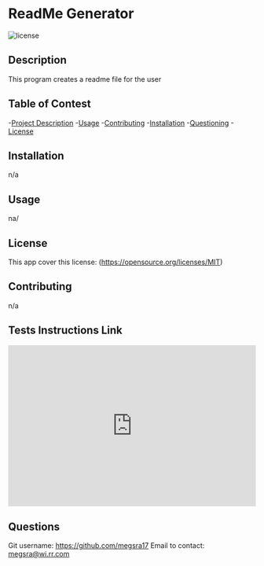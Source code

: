 # ReadMe Generator
  ![license](https://img.shields.io/badge/license-MIT-brightgreen.svg)

## Description
This program creates a readme file for the user

## Table of Contest
-[Project Description](#desc)
-[Usage](#usage)
-[Contributing](#contributing)
-[Installation](#installation)
-[Questioning](#questions)
-[License](#license)

## Installation
n/a

## Usage
na/

## License 
This app cover this license: (https://opensource.org/licenses/MIT)


## Contributing
n/a

## Tests Instructions Link
<div style="position: relative; padding-bottom: 64.98194945848375%; height: 0;"><iframe src="https://www.loom.com/embed/722134d289b345bbbf2c455f003fc66b" frameborder="0" webkitallowfullscreen mozallowfullscreen allowfullscreen style="position: absolute; top: 0; left: 0; width: 100%; height: 100%;"></iframe></div>

## Questions
Git username: https://github.com/megsra17
Email to contact: megsra@wi.rr.com